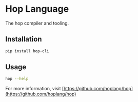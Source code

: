 # Hop Language

The hop compiler and tooling.

## Installation

```bash
pip install hop-cli
```

## Usage

```bash
hop --help
```

For more information, visit [https://github.com/hoplang/hop](https://github.com/hoplang/hop)

